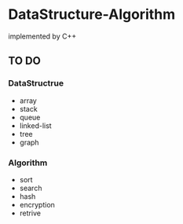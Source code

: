 # DataStructure-Algorithm
implemented by C++


## TO DO 
###  DataStructrue
* array
* stack
* queue
* linked-list
* tree
* graph



### Algorithm
* sort
* search
* hash
* encryption
* retrive
